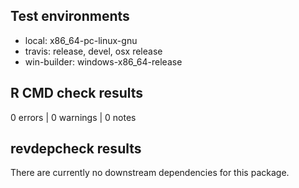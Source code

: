 ## Test environments

- local: x86_64-pc-linux-gnu
- travis: release, devel, osx release
- win-builder: windows-x86_64-release

## R CMD check results

0 errors | 0 warnings | 0 notes

## revdepcheck results

There are currently no downstream dependencies for this package.

